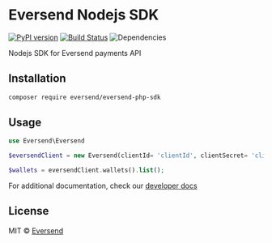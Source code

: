 # Eversend Nodejs SDK

[![PyPI version](https://badge.fury.io/py/eversend.svg)](https://badge.fury.io/py/eversend) [![Build Status][travis-image]][travis-url] ![Dependencies](https://img.shields.io/librariesio/release/pypi/eversend)

Nodejs SDK for Eversend payments API

## Installation

```sh
composer require eversend/eversend-php-sdk
```

## Usage

```php
use Eversend\Eversend

$eversendClient = new Eversend(clientId= 'clientId', clientSecret= 'clientSecret', version=1)

$wallets = eversendClient.wallets().list();
```

For additional documentation, check our [developer docs](https://developer.eversend.co/docs)
## License

MIT © [Eversend]()

[pypi-image]: https://badge.fury.io/py/eversend.svg
[npm-url]: https://badge.fury.io/js/@eversend%2Fnode-sdk
[travis-image]: https://app.travis-ci.com/eversend/eversend-python-sdk.svg?token=WxxstsCyyxGyzLpHFkUi&branch=master
[travis-url]: https://app.travis-ci.com/eversend/eversend-python-sdk

